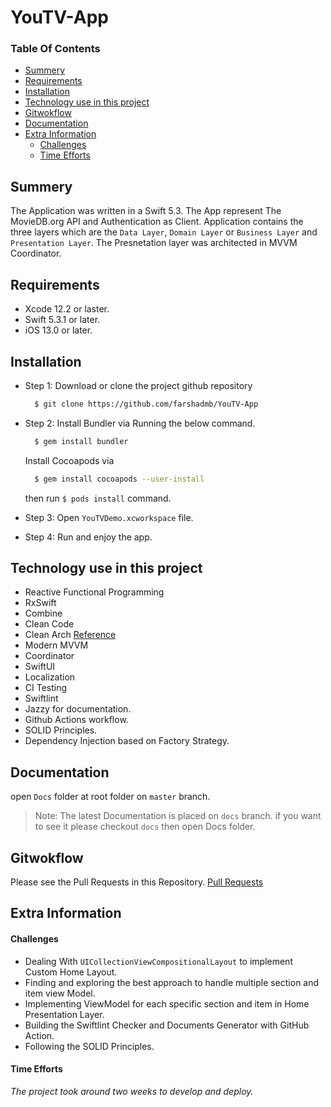 # YouTV-App

 ### **Table Of Contents**
- [Summery](#summery)
- [Requirements](#requirements)
- [Installation](#installation)
- [Technology use in this project](#technology-use-in-this-project)
- [Gitwokflow](#gitwokflow)
- [Documentation](#documentation)
- [Extra Information](#extra-information)
    - [Challenges](#challenges)
    - [Time Efforts](#time-efforts)

## Summery

The Application was written in a Swift 5.3. The App represent The MovieDB.org API and Authentication as Client.
Application contains the three layers which are the `Data Layer`, `Domain Layer` or `Business Layer` and `Presentation Layer`. The Presnetation layer was architected in MVVM Coordinator. 


## Requirements

- Xcode 12.2 or laster.
- Swift 5.3.1 or later.
- iOS 13.0 or later.

## Installation

- Step 1: Download or clone the project github repository
  
  ```Bash 
    $ git clone https://github.com/farshadmb/YouTV-App
  ```

- Step 2: Install Bundler via Running the below command.

  ```Bash 
    $ gem install bundler 
  ```

  Install Cocoapods via 

  ```Bash
    $ gem install cocoapods --user-install
  ``` 
  
  then run ``` $ pods install ``` command.
  
- Step 3: Open ```YouTVDemo.xcworkspace``` file.
   
- Step 4: Run and enjoy the app.
    
## Technology use in this project

- Reactive Functional Programming
- RxSwift
- Combine
- Clean Code
- Clean Arch [Reference](https://blog.cleancoder.com/uncle-bob/2012/08/13/the-clean-architecture.html)
- Modern MVVM  
- Coordinator
- SwiftUI
- Localization
- CI Testing
- Swiftlint
- Jazzy for documentation.
- Github Actions workflow.
- SOLID Principles.
- Dependency Injection based on Factory Strategy.

## Documentation

open `Docs` folder at root folder on `master` branch.

> Note: The latest Documentation is placed on `docs` branch. 
> if you want to see it please checkout `docs` then open Docs folder.

## Gitwokflow

Please see the Pull Requests in this Repository.
[Pull Requests](https://github.com/farshadmb/YouTV-App/pulls?q=is%3Apr+is%3Aclosed)

## Extra Information

#### Challenges

- Dealing With `UICollectionViewCompositionalLayout` to implement Custom Home Layout.
- Finding and exploring the best approach to handle multiple section and item view Model.
- Implementing ViewModel for each specific section and item in Home Presentation Layer.
- Building the Swiftlint Checker and Documents Generator with GitHub Action.
- Following the SOLID Principles.
  
#### Time Efforts

*The project took around two weeks to develop and deploy.*

